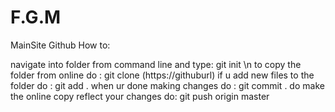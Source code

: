 F.G.M
=====

MainSite
Github How to:

navigate into folder from command line and type: git init \n
to copy the folder from online do : git clone (https://githuburl)
if u add new files to the folder do : git add .
when ur done making changes do : git commit .
do make the online copy reflect your changes do: git push origin master
